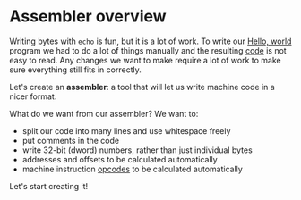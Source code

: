 # Assembler overview

Writing bytes with `echo` is fun, but it is a lot of work. To write our
[Hello, world](../hello-world.md) program we had to do a lot of things manually and
the resulting [code](https://github.com/tczajka/brooklyn/blob/main/src/hello.1.echo) is not
easy to read. Any changes we want to make require a lot of work to make sure everything still
fits in correctly.

Let's create an **assembler**: a tool that will let us write machine code in a nicer format.

What do we want from our assembler? We want to:

* split our code into many lines and use whitespace freely
* put comments in the code
* write 32-bit (dword) numbers, rather than just individual bytes
* addresses and offsets to be calculated automatically
* machine instruction [opcodes](../reference/x86.md) to be calculated automatically

Let's start creating it!
